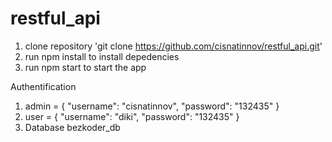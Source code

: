 # restful_api

1. clone repository 'git clone https://github.com/cisnatinnov/restful_api.git'
2. run npm install to install depedencies
3. run npm start to start the app

Authentification
1. admin = {
    "username": "cisnatinnov",
    "password": "132435"
}
2. user = {
    "username": "diki",
    "password": "132435"
}
3. Database bezkoder_db
